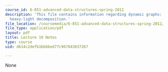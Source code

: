 ```yaml
---
course_id: 6-851-advanced-data-structures-spring-2012
description: 'This file contains information regarding dynamic graphs: link-cut trees,
  heavy-light decomposition.'
file_location: /coursemedia/6-851-advanced-data-structures-spring-2012/d614c2defb1bbbbed77c967843637267_MIT6_851S12_Lec19.pdf
file_type: application/pdf
layout: pdf
title: Lecture 19 Notes
type: course
uid: d614c2defb1bbbbed77c967843637267

---
```

None